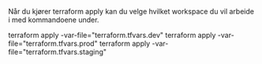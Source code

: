 




Når du kjører terraform apply kan du velge hvilket workspace du vil arbeide i med kommandoene under.

terraform apply -var-file="terraform.tfvars.dev"
terraform apply -var-file="terraform.tfvars.prod"
terraform apply -var-file="terraform.tfvars.staging"
